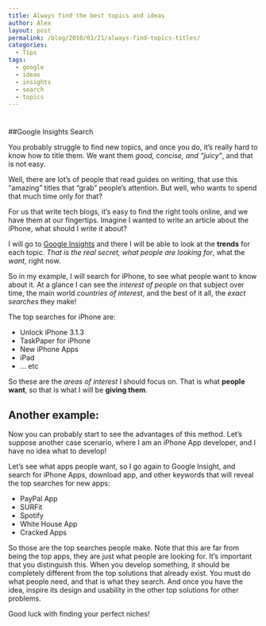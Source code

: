```yaml
---
title: Always find the best topics and ideas
author: Alex
layout: post
permalink: /blog/2010/03/21/always-find-topics-titles/
categories:
  - Tips
tags:
  - google
  - ideas
  - insights
  - search
  - topics
---
```

# 

##Google Insights Search

You probably struggle to find new topics, and once you do, it’s really hard to know how to title them. We want them *good, concise, and “juicy”*, and that is not easy.

Well, there are lot’s of people that read guides on writing, that use this “amazing” titles that “grab” people’s attention. But well, who wants to spend that much time only for that?

For us that write tech blogs, it’s easy to find the right tools online, and we have them at our fingertips. Imagine I wanted to write an article about the iPhone, what should I write it about?

I will go to [Google Insights][2] and there I will be able to look at the **trends** for each topic. *That *is the real secret, what people are* looking for*, what the *want*, right now.

 [2]: http://www.google.com/insights/search

So in my example, I will search for iPhone, to see what people want to know about it. At a glance I can see the *interest of people* on that subject over time, the main world *countries of interest*, and the best of it all, the *exact searches* they make!

The top searches for iPhone are:

*   Unlock iPhone 3.1.3
*   TaskPaper for iPhone
*   New iPhone Apps
*   iPad
*   … etc

So these are the *areas of interest* I should focus on. That is what **people want**, so that is what I will be **giving them**.

## Another example:

Now you can probably start to see the advantages of this method. Let’s suppose another case scenario, where I am an iPhone App developer, and I have no idea what to develop!

Let’s see what apps people want, so I go again to Google Insight, and search for iPhone Apps, download app, and other keywords that will reveal the top searches for new apps:

*   PayPal App
*   SURFit
*   Spotify
*   White House App
*   Cracked Apps

So those are the top searches people make. Note that this are far from being the top apps, they are just what people are looking for. It’s important that you distinguish this. When you develop something, it should be completely different from the top solutions that already exist. You must do what people need, and that is what they search. And once you have the idea, inspire its design and usability in the other top solutions for other problems.

Good luck with finding your perfect niches!